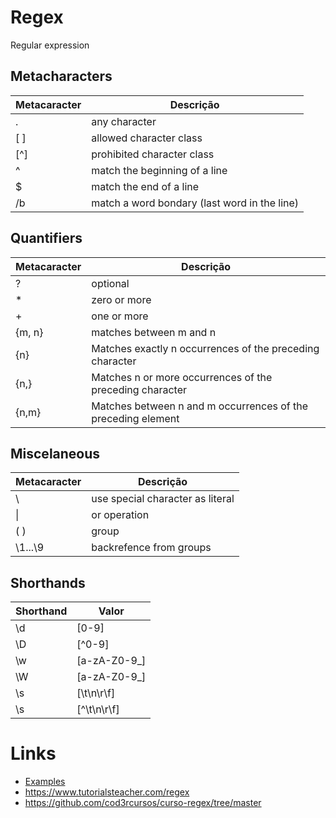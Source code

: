 # Regex

Regular expression

## Metacharacters

| Metacaracter | Descrição                                    |
| ------------ | -------------------------------------------- |
| .            | any character                                |
| [ ]          | allowed character class                      |
| [^]          | prohibited character class                   |
| ^            | match the beginning of a line                |
| $            | match the end of a line                      |
| /b           | match a word bondary (last word in the line) |

## Quantifiers

| Metacaracter | Descrição                                                    |
| ------------ | ------------------------------------------------------------ |
| ?            | optional                                                     |
| \*           | zero or more                                                 |
| +            | one or more                                                  |
| {m, n}       | matches between m and n                                      |
| {n}          | Matches exactly n occurrences of the preceding character     |
| {n,}         | Matches n or more occurrences of the preceding character     |
| {n,m}        | Matches between n and m occurrences of the preceding element |

## Miscelaneous

| Metacaracter | Descrição                        |
| ------------ | -------------------------------- |
| \            | use special character as literal |
| \|           | or operation                     |
| ( )          | group                            |
| \1...\9      | backrefence from groups          |

## Shorthands

| Shorthand | Valor        |
| --------- | ------------ |
| \d        | [0-9]        |
| \D        | [^0-9]       |
| \w        | [a-zA-Z0-9_] |
| \W        | [a-zA-Z0-9_] |
| \s        | [\t\n\r\f]   |
| \s        | [^\t\n\r\f]  |

# Links

- [Examples](./examples/)
- https://www.tutorialsteacher.com/regex
- https://github.com/cod3rcursos/curso-regex/tree/master
